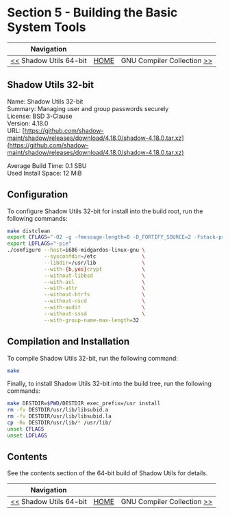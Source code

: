 # Section 5 - Building the Basic System Tools

| Navigation |||
| --- | --- | ---: |
| [<<](./shadow64bit-pass1.md) Shadow Utils 64-bit | [HOME](../README.md) | GNU Compiler Collection [>>](./GNUGCC.md) |

## Shadow Utils 32-bit

Name: Shadow Utils 32-bit<br />
Summary: Managing user and group passwords securely<br />
License: BSD 3-Clause<br />
Version: 4.18.0<br />
URL: [https://github.com/shadow-maint/shadow/releases/download/4.18.0/shadow-4.18.0.tar.xz](https://github.com/shadow-maint/shadow/releases/download/4.18.0/shadow-4.18.0.tar.xz)<br />

Average Build Time: 0.1 SBU<br />
Used Install Space: 12 MiB<br />

## Configuration

To configure Shadow Utils 32-bit for install into the build root, run the following commands:

```bash
make distclean
export CFLAGS="-O2 -g -fmessage-length=0 -D_FORTIFY_SOURCE=2 -fstack-protector -funwind-tables -fasynchronous-unwind-tables -fpie"
export LDFLAGS="-pie"
./configure --host=i686-midgardos-linux-gnu \
            --sysconfdir=/etc               \
            --libdir=/usr/lib               \
            --with-{b,yes}crypt             \
            --without-libbsd                \
            --with-acl                      \
            --with-attr                     \
            --without-btrfs                 \
            --without-nscd                  \
            --with-audit                    \
            --without-sssd                  \
            --with-group-name-max-length=32
```

## Compilation and Installation

To compile Shadow Utils 32-bit, run the following command:

```bash
make
```

Finally, to install Shadow Utils 32-bit into the build tree, run the following commands:

```bash
make DESTDIR=$PWD/DESTDIR exec_prefix=/usr install
rm -fv DESTDIR/usr/lib/libsubid.a
rm -fv DESTDIR/usr/lib/libsubid.la
cp -Rv DESTDIR/usr/lib/* /usr/lib/
unset CFLAGS
unset LDFLAGS
```

## Contents

See the contents section of the 64-bit build of Shadow Utils for details.

| Navigation |||
| --- | --- | ---: |
| [<<](./shadow64bit-pass1.md) Shadow Utils 64-bit | [HOME](../README.md) | GNU Compiler Collection [>>](./GNUGCC.md) |
